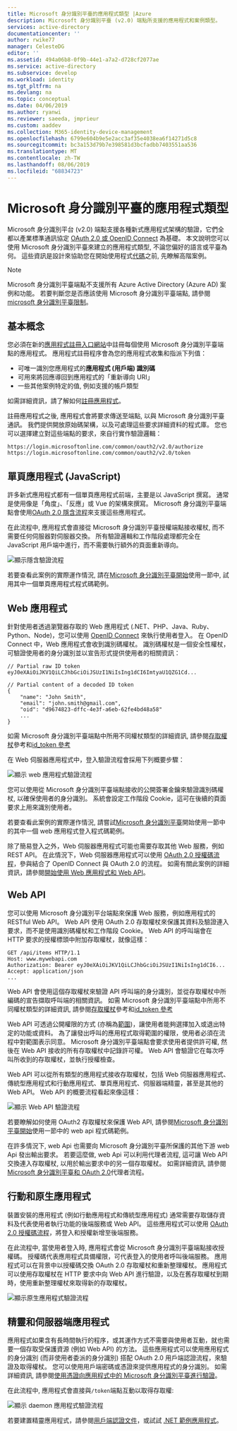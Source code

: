```yaml
---
title: Microsoft 身分識別平臺的應用程式類型 |Azure
description: Microsoft 身分識別平臺 (v2.0) 端點所支援的應用程式和案例類型。
services: active-directory
documentationcenter: ''
author: rwike77
manager: CelesteDG
editor: ''
ms.assetid: 494a06b8-0f9b-44e1-a7a2-d728cf2077ae
ms.service: active-directory
ms.subservice: develop
ms.workload: identity
ms.tgt_pltfrm: na
ms.devlang: na
ms.topic: conceptual
ms.date: 04/06/2019
ms.author: ryanwi
ms.reviewer: saeeda, jmprieur
ms.custom: aaddev
ms.collection: M365-identity-device-management
ms.openlocfilehash: 6799e604b9e5e2acc3af35e4038ea6f14271d5c8
ms.sourcegitcommit: bc3a153d79b7e398581d3bcfadbb7403551aa536
ms.translationtype: MT
ms.contentlocale: zh-TW
ms.lasthandoff: 08/06/2019
ms.locfileid: "68834723"
---
```

# <a name="application-types-for-microsoft-identity-platform"></a>Microsoft 身分識別平臺的應用程式類型

Microsoft 身分識別平台 (v2.0) 端點支援各種新式應用程式架構的驗證，它們全都以產業標準通訊協定 [OAuth 2.0 或 OpenID Connect](active-directory-v2-protocols.md) 為基礎。 本文說明您可以使用 Microsoft 身分識別平臺來建立的應用程式類型, 不論您偏好的語言或平臺為何。 這些資訊是設計來協助您在開始使用程式[代碼](v2-overview.md#getting-started)之前, 先瞭解高階案例。

> [!NOTE]
> Microsoft 身分識別平臺端點不支援所有 Azure Active Directory (Azure AD) 案例和功能。 若要判斷您是否應該使用 Microsoft 身分識別平臺端點, 請參閱[microsoft 身分識別平臺限制](active-directory-v2-limitations.md)。

## <a name="the-basics"></a>基本概念

您必須在新的[應用程式註冊入口網站](https://go.microsoft.com/fwlink/?linkid=2083908)中註冊每個使用 Microsoft 身分識別平臺端點的應用程式。 應用程式註冊程序會為您的應用程式收集和指派下列值：

* 可唯一識別您應用程式的**應用程式 (用戶端) 識別碼**
* 可用來將回應導回到應用程式的「重新導向 URI」
* 一些其他案例特定的值, 例如支援的帳戶類型

如需詳細資訊，請了解如何[註冊應用程式](quickstart-register-app.md)。

註冊應用程式之後, 應用程式會將要求傳送至端點, 以與 Microsoft 身分識別平臺通訊。 我們提供開放原始碼架構，以及可處理這些要求詳細資料的程式庫。 您也可以選擇建立對這些端點的要求，來自行實作驗證邏輯：

```
https://login.microsoftonline.com/common/oauth2/v2.0/authorize
https://login.microsoftonline.com/common/oauth2/v2.0/token
```

## <a name="single-page-apps-javascript"></a>單頁應用程式 (JavaScript)

許多新式應用程式都有一個單頁應用程式前端，主要是以 JavaScript 撰寫。 通常是使用像是「角度」、「反應」或 Vue 的架構來撰寫。 Microsoft 身分識別平臺端點會使用[OAuth 2.0 隱含流程](v2-oauth2-implicit-grant-flow.md)來支援這些應用程式。

在此流程中, 應用程式會直接從 Microsoft 身分識別平臺授權端點接收權杖, 而不需要任何伺服器對伺服器交換。 所有驗證邏輯和工作階段處理都完全在 JavaScript 用戶端中進行，而不需要執行額外的頁面重新導向。

![顯示隱含驗證流程](./media/v2-app-types/convergence-scenarios-implicit.svg)

若要查看此案例的實際運作情況, 請在[Microsoft 身分識別平臺開始](v2-overview.md#getting-started)使用一節中, 試用其中一個單頁應用程式程式碼範例。

## <a name="web-apps"></a>Web 應用程式

針對使用者透過瀏覽器存取的 Web 應用程式 (.NET、PHP、Java、Ruby、Python、Node)，您可以使用 [OpenID Connect](active-directory-v2-protocols.md) 來執行使用者登入。 在 OpenID Connect 中，Web 應用程式會收到識別碼權杖。 識別碼權杖是一個安全性權杖，可驗證使用者的身分識別並以宣告形式提供使用者的相關資訊：

```
// Partial raw ID token
eyJ0eXAiOiJKV1QiLCJhbGciOiJSUzI1NiIsIng1dCI6ImtyaU1QZG1Cd...

// Partial content of a decoded ID token
{
    "name": "John Smith",
    "email": "john.smith@gmail.com",
    "oid": "d9674823-dffc-4e3f-a6eb-62fe4bd48a58"
    ...
}
```

如需 Microsoft 身分識別平臺端點中所用不同權杖類型的詳細資訊, 請參閱[存取權杖](access-tokens.md)參考和[id_token 參考](id-tokens.md)

在 Web 伺服器應用程式中，登入驗證流程會採用下列概要步驟：

![顯示 web 應用程式驗證流程](./media/v2-app-types/convergence-scenarios-webapp.svg)

您可以使用從 Microsoft 身分識別平臺端點接收的公開簽署金鑰來驗證識別碼權杖, 以確保使用者的身分識別。 系統會設定工作階段 Cookie，這可在後續的頁面要求上用來識別使用者。

若要查看此案例的實際運作情況, 請嘗試[Microsoft 身分識別平臺](v2-overview.md#getting-started)開始使用一節中的其中一個 web 應用程式登入程式碼範例。

除了簡易登入之外，Web 伺服器應用程式可能也需要存取其他 Web 服務，例如 REST API。 在此情況下，Web 伺服器應用程式可以使用 [OAuth 2.0 授權碼流程](active-directory-v2-protocols.md)，參與結合了 OpenID Connect 與 OAuth 2.0 的流程。 如需有關此案例的詳細資訊，請參閱[開始使用 Web 應用程式和 Web API](active-directory-v2-devquickstarts-webapp-webapi-dotnet.md)。

## <a name="web-apis"></a>Web API

您可以使用 Microsoft 身分識別平台端點來保護 Web 服務，例如應用程式的 RESTful Web API。 Web API 使用 OAuth 2.0 存取權杖來保護其資料及驗證連入要求，而不是使用識別碼權杖和工作階段 Cookie。 Web API 的呼叫端會在 HTTP 要求的授權標頭中附加存取權杖，就像這樣：

```
GET /api/items HTTP/1.1
Host: www.mywebapi.com
Authorization: Bearer eyJ0eXAiOiJKV1QiLCJhbGciOiJSUzI1NiIsIng1dCI6...
Accept: application/json
...
```

Web API 會使用這個存取權杖來驗證 API 呼叫端的身分識別，並從存取權杖中所編碼的宣告擷取呼叫端的相關資訊。 如需 Microsoft 身分識別平臺端點中所用不同權杖類型的詳細資訊, 請參閱[存取權杖](access-tokens.md)參考和[id_token 參考](id-tokens.md)

Web API 可透過公開權限的方式 (亦稱為[範圍](v2-permissions-and-consent.md))，讓使用者能夠選擇加入或退出特定的功能或資料。 為了讓發出呼叫的應用程式取得範圍的權限，使用者必須在流程中對範圍表示同意。 Microsoft 身分識別平臺端點會要求使用者提供許可權, 然後在 Web API 接收的所有存取權杖中記錄許可權。 Web API 會驗證它在每次呼叫所收到的存取權杖，並執行授權檢查。

Web API 可以從所有類型的應用程式接收存取權杖，包括 Web 伺服器應用程式、傳統型應用程式和行動應用程式、單頁應用程式、伺服器端精靈，甚至是其他的 Web API。 Web API 的概要流程看起來像這樣：

![顯示 Web API 驗證流程](./media/v2-app-types/convergence-scenarios-webapi.svg)

若要瞭解如何使用 OAuth2 存取權杖來保護 Web API, 請參閱[Microsoft 身分識別平臺開始](v2-overview.md#getting-started)使用一節中的 web api 程式碼範例。

在許多情況下, web Api 也需要向 Microsoft 身分識別平臺所保護的其他下游 web Api 發出輸出要求。 若要這麼做, web Api 可以利用代理者流程, 這可讓 Web API 交換連入存取權杖, 以用於輸出要求中的另一個存取權杖。 如需詳細資訊, 請參閱[Microsoft 身分識別平臺和 OAuth 2.0](v2-oauth2-on-behalf-of-flow.md)代理者流程。

## <a name="mobile-and-native-apps"></a>行動和原生應用程式

裝置安裝的應用程式 (例如行動應用程式和傳統型應用程式) 通常需要存取儲存資料及代表使用者執行功能的後端服務或 Web API。 這些應用程式可以使用 [OAuth 2.0 授權碼流程](v2-oauth2-auth-code-flow.md)，將登入和授權新增至後端服務。

在此流程中, 當使用者登入時, 應用程式會從 Microsoft 身分識別平臺端點接收授權碼。 授權碼代表應用程式具備權限，可代表登入的使用者呼叫後端服務。 應用程式可以在背景中以授權碼交換 OAuth 2.0 存取權杖和重新整理權杖。 應用程式可以使用存取權杖在 HTTP 要求中向 Web API 進行驗證，以及在舊存取權杖到期時，使用重新整理權杖來取得新的存取權杖。

![顯示原生應用程式驗證流程](./media/v2-app-types/convergence-scenarios-native.svg)

## <a name="daemons-and-server-side-apps"></a>精靈和伺服器端應用程式

應用程式如果含有長時間執行的程序，或其運作方式不需要與使用者互動，就也需要一個存取受保護資源 (例如 Web API) 的方法。 這些應用程式可以使用應用程式的身分識別 (而非使用者委派的身分識別) 搭配 OAuth 2.0 用戶端認證流程，來驗證及取得權杖。 您可以使用用戶端密碼或憑證來提供應用程式的身分識別。 如需詳細資訊, 請參閱[使用憑證向應用程式中的 Microsoft 身分識別平臺進行驗證](https://azure.microsoft.com/resources/samples/active-directory-dotnet-daemon-certificate-credential/)。

在此流程中, 應用程式會直接與`/token`端點互動以取得存取權:

![顯示 daemon 應用程式驗證流程](./media/v2-app-types/convergence-scenarios-daemon.svg)

若要建置精靈應用程式，請參閱[用戶端認證文件](v2-oauth2-client-creds-grant-flow.md)，或試試 [.NET 範例應用程式](https://github.com/Azure-Samples/active-directory-dotnet-daemon-v2)。
